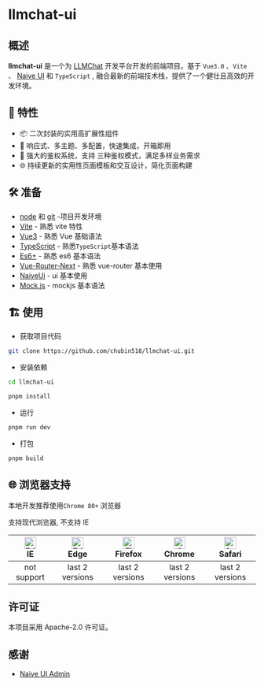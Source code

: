 # llmchat-ui

## 概述

**llmchat-ui** 是一个为 [LLMChat](https://github.com/chubin518/llmchat) 开发平台开发的前端项目。基于 `Vue3.0` 、`Vite` 、 [Naive UI](https://www.naiveui.com/) 和 `TypeScript` , 融合最新的前端技术栈，提供了一个健壮且高效的开发环境。

## 🌈 特性
- 📦 二次封装的实用高扩展性组件
- 🎨 响应式、多主题、多配置，快速集成，开箱即用
- 🚀 强大的鉴权系统，支持 三种鉴权模式，满足多样业务需求
- 🌐 持续更新的实用性页面模板和交互设计，简化页面构建

## 🛠 准备

- [node](http://nodejs.org/) 和 [git](https://git-scm.com/) -项目开发环境
- [Vite](https://vitejs.dev/) - 熟悉 vite 特性
- [Vue3](https://v3.vuejs.org/) - 熟悉 Vue 基础语法
- [TypeScript](https://www.typescriptlang.org/) - 熟悉`TypeScript`基本语法
- [Es6+](http://es6.ruanyifeng.com/) - 熟悉 es6 基本语法
- [Vue-Router-Next](https://next.router.vuejs.org/) - 熟悉 vue-router 基本使用
- [NaiveUi](https://www.naiveui.com/) - ui 基本使用
- [Mock.js](https://github.com/nuysoft/Mock) - mockjs 基本语法


## 🏗️ 使用

- 获取项目代码

```bash
git clone https://github.com/chubin518/llmchat-ui.git
```

- 安装依赖

```bash
cd llmchat-ui

pnpm install

```

- 运行

```bash
pnpm run dev
```

- 打包

```bash
pnpm build
```

## 🌐 浏览器支持

本地开发推荐使用`Chrome 80+` 浏览器

支持现代浏览器, 不支持 IE

| [<img src="https://raw.githubusercontent.com/alrra/browser-logos/master/src/edge/edge_48x48.png" alt=" Edge" width="24px" height="24px" />](http://godban.github.io/browsers-support-badges/)</br>IE | [<img src="https://raw.githubusercontent.com/alrra/browser-logos/master/src/edge/edge_48x48.png" alt=" Edge" width="24px" height="24px" />](http://godban.github.io/browsers-support-badges/)</br>Edge | [<img src="https://raw.githubusercontent.com/alrra/browser-logos/master/src/firefox/firefox_48x48.png" alt="Firefox" width="24px" height="24px" />](http://godban.github.io/browsers-support-badges/)</br>Firefox | [<img src="https://raw.githubusercontent.com/alrra/browser-logos/master/src/chrome/chrome_48x48.png" alt="Chrome" width="24px" height="24px" />](http://godban.github.io/browsers-support-badges/)</br>Chrome | [<img src="https://raw.githubusercontent.com/alrra/browser-logos/master/src/safari/safari_48x48.png" alt="Safari" width="24px" height="24px" />](http://godban.github.io/browsers-support-badges/)</br>Safari |
| :-: | :-: | :-: | :-: | :-: |
| not support | last 2 versions | last 2 versions | last 2 versions | last 2 versions |

## 许可证

本项目采用 Apache-2.0 许可证。

## 感谢

- [Naive UI Admin](https://github.com/jekip/naive-ui-admin)
